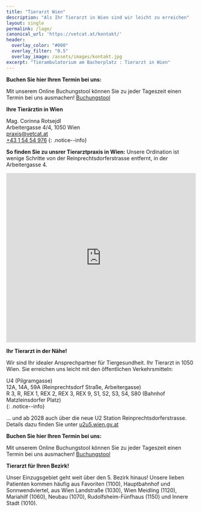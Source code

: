 ```yaml
---
title: "Tierarzt Wien"
description: "Als Ihr Tierarzt in Wien sind wir leicht zu erreichen"
layout: single
permalink: /lage/
canonical_url: 'https://vetcat.at/kontakt/'
header:
  overlay_color: "#000"
  overlay_filter: "0.5"
  overlay_image: /assets/images/kontakt.jpg
excerpt: "Tierambulatorium am Bacherplatz : Tierarzt in Wien"
---
```


**Buchen Sie hier Ihren Termin bei uns:**

Mit unserem Online Buchungstool können Sie zu jeder Tageszeit einen Termin bei uns ausmachen!
[Buchungstool](./buchungstool.md)

**Ihre Tierärztin in Wien**

Mag. Corinna Rotsejdl  
Arbeitergasse 4/4, 1050 Wien  
<i class="fas fa-fw fa-envelope"></i> <a href="mailto:praxis@vetcat.at">praxis@vetcat.at</a>  
<i class="fas fa-fw fa-phone"></i> <a href="tel: + 43 1 54 54 976">+43 1 54 54 976</a>
{: .notice--info}



**So finden Sie zu unsrer Tierarztpraxis in Wien:**
Unsere Ordination ist wenige Schritte von der Reinprechtsdorferstrasse entfernt, in der Arbeitergasse 4.


<iframe src="https://www.google.com/maps/embed?pb=!1m18!1m12!1m3!1d2660.017492576028!2d16.35221241598973!3d48.187014455694914!2m3!1f0!2f0!3f0!3m2!1i1024!2i768!4f13.1!3m3!1m2!1s0x476da82f2e762efb%3A0x205402a529b2d653!2sTierambulatorium%20am%20Bacherplatz!5e0!3m2!1sde!2sat!4v1650568162198!5m2!1sde!2sat" width="100%" height="450" style="border:0;" allowfullscreen="" loading="lazy" referrerpolicy="no-referrer-when-downgrade"></iframe>


**Ihr Tierarzt in der Nähe!**

Wir sind Ihr idealer Ansprechpartner für Tiergesundheit. Ihr Tierarzt in 1050 Wien.
Sie erreichen uns leicht mit den öffentlichen Verkehrsmitteln:
<div>
  <i class="fa-solid fa-fw fa-train-subway"></i> U4 (Pilgramgasse)<br />
  <i class="fa-solid fa-fw fa-bus"></i> 12A, 14A, 59A (Reinprechtsdorf Straße, Arbeitergasse)<br />
  <i class="fa-solid fa-fw fa-train"></i> R 3, R, REX 1, REX 2, REX 3, REX 9, S1, S2, S3, S4, S80 (Bahnhof Matzleinsdorfer Platz)
</div>{: .notice--info}


... und ab 2028 auch über die neue U2 Station Reinprechtsdorferstrasse. Details dazu finden Sie unter [u2u5.wien.gv.at](https://u2u5.wien.gv.at)


**Buchen Sie hier Ihren Termin bei uns:**

Mit unserem Online Buchungstool können Sie zu jeder Tageszeit einen Termin bei uns ausmachen!
[Buchungstool](./buchungstool.md)

**Tierarzt für Ihren Bezirk!**

Unser Einzugsgebiet geht weit über den 5. Bezirk hinaus!
Unsere lieben Patienten kommen häufig aus Favoriten (1100), Hauptbahnhof und Sonnwendviertel, aus Wien Landstraße (1030), Wien Meidling (1120), Mariahilf (1060), Neubau (1070), Rudolfsheim-Fünfhaus (1150) und Innere Stadt (1010).